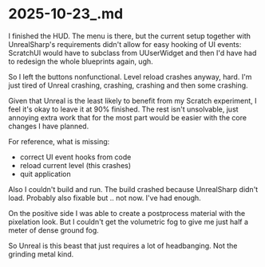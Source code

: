 ﻿# 2025-10-23_.md

I finished the HUD. The menu is there, but the current setup together with UnrealSharp's requirements didn't allow for easy hooking of UI events: ScratchUI would have to subclass from UUserWidget and then I'd have had to redesign the whole blueprints again, ugh.

So I left the buttons nonfunctional. Level reload crashes anyway, hard. I'm just tired of Unreal crashing, crashing, crashing and then some crashing.

Given that Unreal is the least likely to benefit from my Scratch experiment, I feel it's okay to leave it at 90% finished. The rest isn't unsolvable, just annoying extra work that for the most part would be easier with the core changes I have planned.

For reference, what is missing:

- correct UI event hooks from code
- reload current level (this crashes)
- quit application

Also I couldn't build and run. The build crashed because UnrealSharp didn't load. Probably also fixable but .. not now. I've had enough.

On the positive side I was able to create a postprocess material with the pixelation look. But I couldn't get the volumetric fog to give me just half a meter of dense ground fog.

So Unreal is this beast that just requires a lot of headbanging. Not the grinding metal kind.
